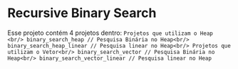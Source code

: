 # Recursive Binary Search
Esse projeto contém 4 projetos dentro:
`
Projetos que utilizam o Heap <br/>
binary_search_heap // Pesquisa Binária no Heap<br/>
binary_search_heap_linear // Pesquisa linear no Heap<br/>
Projetos que utilizam o Vetor<br/>
binary_search_vector // Pesquisa Binária no Heap<br/>
binary_search_vector_linear // Pesquisa linear no Heap
`
